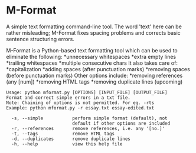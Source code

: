 # M-Format
A simple text formatting command-line tool. The word 'text' here can be rather misleading;
M-Format fixes spacing problems and corrects basic sentence structuring errors.

M-Format is a Python-based text formatting tool which can be used to eliminate the following:
*unnecessary whitespaces
*extra empty lines
*trailing whitespaces
*multiple consecutive chars
It also takes care of:
*capitalization
*adding spaces (after punctuation marks)
*removing spaces (before punctuation marks)
Other options include:
*removing references (any [num])
*removing HTML tags
*removing duplicate lines (upcoming)

```
Usage: python mformat.py [OPTIONS] [INPUT_FILE] [OUTPUT_FILE]
Format and correct simple errors in a txt file.
Note: Chaining of options is not permitted. For eg. -rts
Example: python mformat.py -r essay.txt essay-edited.txt

  -s, --simple           perform simple format (default), not
                         default if other options are included
  -r, --references       remove references, i.e. any '[no.]'
  -t, --tags             remove HTML tags
  -d, --duplicates       remove duplicate lines
  -h, --help             view this help file
````
